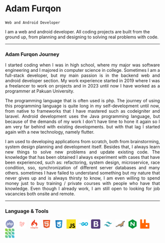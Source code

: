 # Adam Furqon

`Web and Android Developer`

I am a web and android developer. All coding projects are built from the ground up, from planning and designing to solving real problems with code. 
___
### Adam Furqon Journey

<p align="justify">
I started coding when I was in high school, where my major was software engineering and I majored in computer science in college.
Sometimes I am a full-stack developer, but my main passion is in the backend web and android developer section. My work experience started in 2019 where I was a freelancer to work on projects and in 2023 until now I have worked as a programmer at Pakuan University.</p>

<p align="justify">The programming language that is often used is php. The journey of using this programming language is quite long in my self-development until now, from native to frameworks that I have mastered such as codeigniter and laravel. Android development uses the Java programming language, but because of the demands of my work I don't have time to hone it again so I am very far behind with existing developments. but with that lag I started again with a new technology, namely flutter.</p>

<p align="justify">I am used to developing applications from scratch, both from brainstorming, system design planning and development itself. Besides that, I always learn new things to solve new problems and update existing code. The knowledge that has been obtained I always experiment with cases that have been experienced, such as: refactoring, system design, microservice, race condition, sso, synchronization of different server databases and many others. sometimes I have failed to understand something but my nature that never gives up and is always thirsty to know, I am even willing to spend money just to buy training / private courses with people who have that knowledge. Even though I already work, I am still open to looking for job vacancies both onsite and remote.</p>

___

### Language & Tools
<img align="left" alt="" src="image/php.svg" width="30px" style="padding-right:10px"/>
<img align="left" alt="" src="image/laravel.svg" width="30px" style="padding-right:10px"/>
<img align="left" alt="" src="image/codeigniter.svg" width="30px" style="padding-right:10px"/>
<img align="left" alt="" src="image/html.svg" width="30px" style="padding-right:10px"/>
<img align="left" alt="" src="image/css.svg" width="30px" style="padding-right:10px"/>
<img align="left" alt="" src="image/javascript.svg" width="30px" style="padding-right:10px"/>
<img align="left" alt="" src="image/golang.svg" width="30px" style="padding-right:10px"/>
<img align="left" alt="" src="image/go.svg" width="30px" style="padding-right:10px"/>
<img align="left" alt="" src="image/bootstrap.svg" width="30px" style="padding-right:10px"/>
<img align="left" alt="" src="image/tailwind.svg" width="30px" style="padding-right:10px"/>
<img align="left" alt="" src="image/mariadb.svg" width="30px" style="padding-right:10px"/>
<img align="left" alt="" src="image/nginx.svg" width="30px" style="padding-right:10px"/>
<img align="left" alt="" src="image/rabbitmq.svg" width="30px" style="padding-right:10px"/>
<img align="left" alt="" width="30" src="image/debezium.jpg" style="padding-right:10px;"/>
